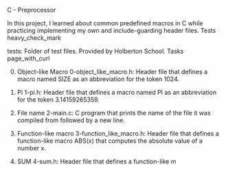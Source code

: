 C - Preprocessor

In this project, I learned about common predefined macros in C while practicing implementing my own and include-guarding header files. Tests heavy_check_mark

tests: Folder of test files. Provided by Holberton School.
Tasks page_with_curl

0. Object-like Macro
    0-object_like_macro.h: Header file that defines a macro named SIZE as an abbreviation for the token 1024.

1. Pi
    1-pi.h: Header file that defines a macro named PI as an abbreviation for the token 3.14159265359.

2. File name
    2-main.c: C program that prints the name of the file it was compiled from followed by a new line.

3. Function-like macro
    3-function_like_macro.h: Header file that defines a function-like macro ABS(x) that computes the absolute value of a number x.

4. SUM
    4-sum.h: Header file that defines a function-like m
